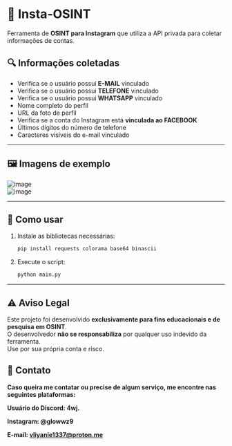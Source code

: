 # 📸 Insta-OSINT  
Ferramenta de **OSINT para Instagram** que utiliza a API privada para coletar informações de contas.  

## 🔍 Informações coletadas
- Verifica se o usuário possui **E-MAIL** vinculado  
- Verifica se o usuário possui **TELEFONE** vinculado  
- Verifica se o usuário possui **WHATSAPP** vinculado  
- Nome completo do perfil  
- URL da foto de perfil  
- Verifica se a conta do Instagram está **vinculada ao FACEBOOK**  
- Últimos dígitos do número de telefone  
- Caracteres visíveis do e-mail vinculado  

---

## 🖼️ Imagens de exemplo  

![image](https://media.discordapp.net/attachments/1246335611988607032/1417338863713783908/osintgram11.png?ex=68ca1f2d&is=68c8cdad&hm=43e6405788f9e80691581049c468c4c3eaea82a08efb81e2b752821e0109b704&=&format=webp&quality=lossless&width=1538&height=864)  
![image](https://media.discordapp.net/attachments/1246335611988607032/1417338864217096192/osintgram1.png?ex=68ca1f2e&is=68c8cdae&hm=03c4acb0d09b02d15b04c0e5d1c5e7b8a5e094037ae5d0d5c8d342ed5a67c5a3&=&format=webp&quality=lossless&width=1537&height=864)  

---

## 🚀 Como usar  
1. Instale as bibliotecas necessárias:  
   ```bash
   pip install requests colorama base64 binascii
   ```
2. Execute o script:  
   ```bash
   python main.py
   ```  

---

## ⚠️ Aviso Legal  
Este projeto foi desenvolvido **exclusivamente para fins educacionais e de pesquisa em OSINT**.  
O desenvolvedor **não se responsabiliza** por qualquer uso indevido da ferramenta.  
Use por sua própria conta e risco.  


## 💌 Contato

**Caso queira me contatar ou precise de algum serviço, me encontre nas seguintes plataformas:**

**Usuário do Discord: 4wj.**

**Instagram: @glowwz9**

**E-mail: vliyanie1337@proton.me**
